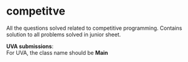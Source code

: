 # competitve
All the questions solved related to competitive programming.
Contains solution to all problems solved in junior sheet.

**UVA submissions**:<br/>
For UVA, the class name should be **Main**
